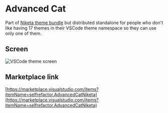 # Advanced Cat

Part of [Niketa theme bundle](https://marketplace.visualstudio.com/items?itemName=selfrefactor.Niketa-theme) but distributed standalone for people who don't like having 17 themes in their VSCode theme namespace so they can use only one of them.

## Screen

![VSCode theme screen](https://github.com/selfrefactor/niketa-themes/blob/master/packages/brave_homer/theme/advanced.cat.png?raw=true)

## Marketplace link

[https://marketplace.visualstudio.com/items?itemName=selfrefactor.AdvancedCatNiketa](https://marketplace.visualstudio.com/items?itemName=selfrefactor.AdvancedCatNiketa)